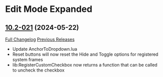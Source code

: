 # Edit Mode Expanded

## [10.2-021](https://github.com/teelolws/EditModeExpanded/tree/10.2-021) (2024-05-22)
[Full Changelog](https://github.com/teelolws/EditModeExpanded/compare/10.2-020...10.2-021) [Previous Releases](https://github.com/teelolws/EditModeExpanded/releases)

- Update AnchorToDropdown.lua  
- Reset buttons will now reset the Hide and Toggle options for registered system frames  
- lib:RegisterCustomCheckbox now returns a function that can be called to uncheck the checkbox  
